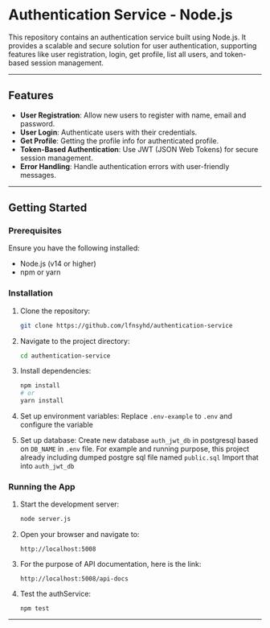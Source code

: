 # Authentication Service - Node.js

This repository contains an authentication service built using Node.js. It provides a scalable and secure solution for user authentication, supporting features like user registration, login, get profile, list all users, and token-based session management.

---

## Features

- **User Registration**: Allow new users to register with name, email and password.
- **User Login**: Authenticate users with their credentials.
- **Get Profile**: Getting the profile info for authenticated profile.
- **Token-Based Authentication**: Use JWT (JSON Web Tokens) for secure session management.
- **Error Handling**: Handle authentication errors with user-friendly messages.

---

## Getting Started

### Prerequisites

Ensure you have the following installed:
- Node.js (v14 or higher)
- npm or yarn

### Installation

1. Clone the repository:
   ```bash
   git clone https://github.com/lfnsyhd/authentication-service
   ```

2. Navigate to the project directory:
   ```bash
   cd authentication-service
   ```

3. Install dependencies:
   ```bash
   npm install
   # or
   yarn install
   ```

4. Set up environment variables:
   Replace `.env-example` to `.env` and configure the variable

5. Set up database:
   Create new database `auth_jwt_db` in postgresql based on `DB_NAME` in `.env` file.
   For example and running purpose, this project already including dumped postgre sql file named `public.sql`
   Import that into `auth_jwt_db`

### Running the App

1. Start the development server:
   ```bash
   node server.js

2. Open your browser and navigate to:
   ```
   http://localhost:5008
   ```

3. For the purpose of API documentation, here is the link:
   ```
   http://localhost:5008/api-docs
   ```

4. Test the authService:
   ```
   npm test
   ```

---